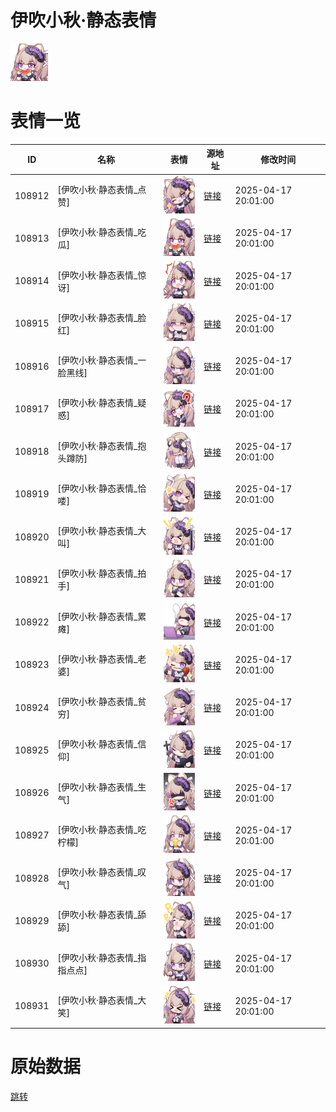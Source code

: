 # 伊吹小秋·静态表情

<img src="./cover.png" height="60" alt="cover" />

# 表情一览

|ID|名称|表情|源地址|修改时间|
|----|----|----|----|----|
|108912|[伊吹小秋·静态表情_点赞]|<img src="./pic/108912_%5B伊吹小秋·静态表情_点赞%5D.png" height="60" alt="点赞"/>|[链接](https://i0.hdslb.com/bfs/garb/d60f10158727a7c06b7615db2c41c66eec9a34b8.png)|2025-04-17 20:01:00|
|108913|[伊吹小秋·静态表情_吃瓜]|<img src="./pic/108913_%5B伊吹小秋·静态表情_吃瓜%5D.png" height="60" alt="吃瓜"/>|[链接](https://i0.hdslb.com/bfs/garb/5865cc7ef1ed8a9d3893ac79492f67fd06dc3480.png)|2025-04-17 20:01:00|
|108914|[伊吹小秋·静态表情_惊讶]|<img src="./pic/108914_%5B伊吹小秋·静态表情_惊讶%5D.png" height="60" alt="惊讶"/>|[链接](https://i0.hdslb.com/bfs/garb/6103c4ffc3ab254e34b7040a3b24733f30af7510.png)|2025-04-17 20:01:00|
|108915|[伊吹小秋·静态表情_脸红]|<img src="./pic/108915_%5B伊吹小秋·静态表情_脸红%5D.png" height="60" alt="脸红"/>|[链接](https://i0.hdslb.com/bfs/garb/f765d6079835b9b66246d1c744fdedb8a09ac5b4.png)|2025-04-17 20:01:00|
|108916|[伊吹小秋·静态表情_一脸黑线]|<img src="./pic/108916_%5B伊吹小秋·静态表情_一脸黑线%5D.png" height="60" alt="一脸黑线"/>|[链接](https://i0.hdslb.com/bfs/garb/9e12c955dd27b17468b52af143727c9c915e59e0.png)|2025-04-17 20:01:00|
|108917|[伊吹小秋·静态表情_疑惑]|<img src="./pic/108917_%5B伊吹小秋·静态表情_疑惑%5D.png" height="60" alt="疑惑"/>|[链接](https://i0.hdslb.com/bfs/garb/fd1f46ff287c95f4ff8d69ef3884adc70b7bf296.png)|2025-04-17 20:01:00|
|108918|[伊吹小秋·静态表情_抱头蹲防]|<img src="./pic/108918_%5B伊吹小秋·静态表情_抱头蹲防%5D.png" height="60" alt="抱头蹲防"/>|[链接](https://i0.hdslb.com/bfs/garb/85d5567d0e25ef9e10c91860d978f5b4986838f2.png)|2025-04-17 20:01:00|
|108919|[伊吹小秋·静态表情_恰喽]|<img src="./pic/108919_%5B伊吹小秋·静态表情_恰喽%5D.png" height="60" alt="恰喽"/>|[链接](https://i0.hdslb.com/bfs/garb/5a02073f202a56447bb07321bfd7eecba9a7bafd.png)|2025-04-17 20:01:00|
|108920|[伊吹小秋·静态表情_大叫]|<img src="./pic/108920_%5B伊吹小秋·静态表情_大叫%5D.png" height="60" alt="大叫"/>|[链接](https://i0.hdslb.com/bfs/garb/e7df4ac5a82eeffa4afc4445fc9d0a8d841f2c70.png)|2025-04-17 20:01:00|
|108921|[伊吹小秋·静态表情_拍手]|<img src="./pic/108921_%5B伊吹小秋·静态表情_拍手%5D.png" height="60" alt="拍手"/>|[链接](https://i0.hdslb.com/bfs/garb/1011a7ba80ab6933d02e466dac9cf3b440fe1d65.png)|2025-04-17 20:01:00|
|108922|[伊吹小秋·静态表情_累瘫]|<img src="./pic/108922_%5B伊吹小秋·静态表情_累瘫%5D.png" height="60" alt="累瘫"/>|[链接](https://i0.hdslb.com/bfs/garb/c122b9f8eab2167a71f0df8a6ef214aa63b3fe2b.png)|2025-04-17 20:01:00|
|108923|[伊吹小秋·静态表情_老婆]|<img src="./pic/108923_%5B伊吹小秋·静态表情_老婆%5D.png" height="60" alt="老婆"/>|[链接](https://i0.hdslb.com/bfs/garb/c124cfd77741870328567153560050e9a6a6e523.png)|2025-04-17 20:01:00|
|108924|[伊吹小秋·静态表情_贫穷]|<img src="./pic/108924_%5B伊吹小秋·静态表情_贫穷%5D.png" height="60" alt="贫穷"/>|[链接](https://i0.hdslb.com/bfs/garb/3ba6c3155fa79fa47ef43f7b8e0fee99343f558f.png)|2025-04-17 20:01:00|
|108925|[伊吹小秋·静态表情_信仰]|<img src="./pic/108925_%5B伊吹小秋·静态表情_信仰%5D.png" height="60" alt="信仰"/>|[链接](https://i0.hdslb.com/bfs/garb/e26ac1c0fca8d8bce61207be2888cbcd415c67fe.png)|2025-04-17 20:01:00|
|108926|[伊吹小秋·静态表情_生气]|<img src="./pic/108926_%5B伊吹小秋·静态表情_生气%5D.png" height="60" alt="生气"/>|[链接](https://i0.hdslb.com/bfs/garb/5e4f28663805cc7d987fa30d55748353a05fad66.png)|2025-04-17 20:01:00|
|108927|[伊吹小秋·静态表情_吃柠檬]|<img src="./pic/108927_%5B伊吹小秋·静态表情_吃柠檬%5D.png" height="60" alt="吃柠檬"/>|[链接](https://i0.hdslb.com/bfs/garb/e47b254c10da6266741f5e41c871b7ee9b119b31.png)|2025-04-17 20:01:00|
|108928|[伊吹小秋·静态表情_叹气]|<img src="./pic/108928_%5B伊吹小秋·静态表情_叹气%5D.png" height="60" alt="叹气"/>|[链接](https://i0.hdslb.com/bfs/garb/f4a0df0e209388d22df8c2b4b1c8c53b9d1a9b3c.png)|2025-04-17 20:01:00|
|108929|[伊吹小秋·静态表情_舔舔]|<img src="./pic/108929_%5B伊吹小秋·静态表情_舔舔%5D.png" height="60" alt="舔舔"/>|[链接](https://i0.hdslb.com/bfs/garb/da95c4272a64ae5da075b3273f3169575c70144e.png)|2025-04-17 20:01:00|
|108930|[伊吹小秋·静态表情_指指点点]|<img src="./pic/108930_%5B伊吹小秋·静态表情_指指点点%5D.png" height="60" alt="指指点点"/>|[链接](https://i0.hdslb.com/bfs/garb/5ab3c33bb25e0665599dfa6c9434877223009c9f.png)|2025-04-17 20:01:00|
|108931|[伊吹小秋·静态表情_大笑]|<img src="./pic/108931_%5B伊吹小秋·静态表情_大笑%5D.png" height="60" alt="大笑"/>|[链接](https://i0.hdslb.com/bfs/garb/4f9d0a5352aa3a86f804fcda316ab6be455fa1cc.png)|2025-04-17 20:01:00|

# 原始数据

[跳转](./raw.json)

